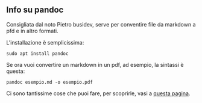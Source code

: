 ## Info su pandoc

Consigliata dal noto Pietro busidev, serve per conventire file da markdown a pfd e in altro formati.

L'installazione è semplicissima:

    sudo apt install pandoc

Se ora vuoi convertire un markdown in un pdf, ad esempio, la sintassi è questa:

    pandoc esempio.md -o esempio.pdf

Ci sono tantissime cose che puoi fare, per scoprirle, vasi a [questa pagina](https://pandoc.org/MANUAL.html).
